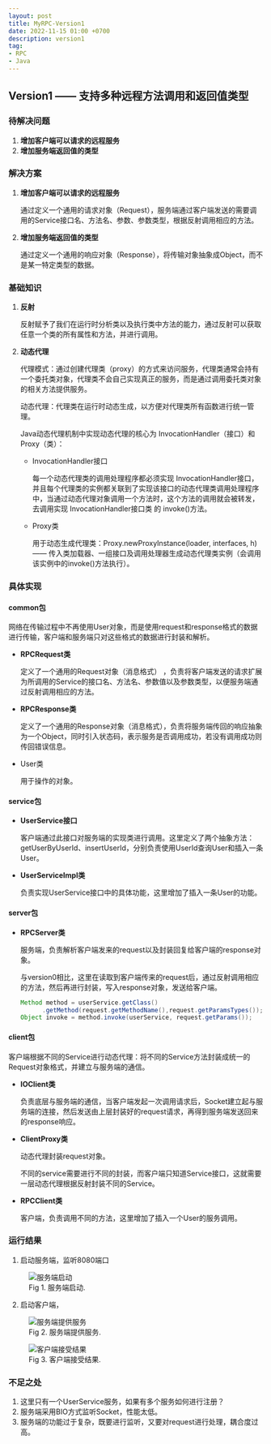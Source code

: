 ```yaml
---
layout: post
title: MyRPC-Version1
date: 2022-11-15 01:00 +0700
description: version1
tag:
- RPC
- Java
---
```


## Version1 —— 支持多种远程方法调用和返回值类型

### 待解决问题

1. **增加客户端可以请求的远程服务**
2. **增加服务端返回值的类型**

### 解决方案

1. **增加客户端可以请求的远程服务**

   通过定义一个通用的请求对象（Request），服务端通过客户端发送的需要调用的Service接口名、方法名、参数、参数类型，根据反射调用相应的方法。

2. **增加服务端返回值的类型**

   通过定义一个通用的响应对象（Response），将传输对象抽象成Object，而不是某一特定类型的数据。

### 基础知识

1. **反射**

   反射赋予了我们在运行时分析类以及执行类中方法的能力，通过反射可以获取任意一个类的所有属性和方法，并进行调用。

2. **动态代理**

   代理模式：通过创建代理类（proxy）的方式来访问服务，代理类通常会持有一个委托类对象，代理类不会自己实现真正的服务，而是通过调用委托类对象的相关方法提供服务。

   动态代理：代理类在运行时动态生成，以方便对代理类所有函数进行统一管理。

   Java动态代理机制中实现动态代理的核心为 InvocationHandler（接口）和 Proxy（类）：
    * InvocationHandler接口

      每一个动态代理类的调用处理程序都必须实现 InvocationHandler接口，并且每个代理类的实例都关联到了实现该接口的动态代理类调用处理程序中，当通过动态代理对象调用一个方法时，这个方法的调用就会被转发，去调用实现 InvocationHandler接口类 的 invoke()方法。

    * Proxy类

      用于动态生成代理类：Proxy.newProxyInstance(loader, interfaces, h) —— 传入类加载器、一组接口及调用处理器生成动态代理类实例（会调用该实例中的invoke()方法执行）。

### 具体实现

#### common包

网络在传输过程中不再使用User对象，而是使用request和response格式的数据进行传输，客户端和服务端只对这些格式的数据进行封装和解析。

* **RPCRequest类**

  定义了一个通用的Request对象（消息格式） ，负责将客户端发送的请求扩展为所调用的Service的接口名、方法名、参数值以及参数类型，以便服务端通过反射调用相应的方法。

* **RPCResponse类**

  定义了一个通用的Response对象（消息格式），负责将服务端传回的响应抽象为一个Object，同时引入状态码，表示服务是否调用成功，若没有调用成功则传回错误信息。

* User类

  用于操作的对象。

#### service包

* **UserService接口**

  客户端通过此接口对服务端的实现类进行调用。这里定义了两个抽象方法：getUserByUserId、insertUserId，分别负责使用UserId查询User和插入一条User。

* **UserServiceImpl类**

  负责实现UserService接口中的具体功能，这里增加了插入一条User的功能。

#### server包

* **RPCServer类**

  服务端，负责解析客户端发来的request以及封装回复给客户端的response对象。

  与version0相比，这里在读取到客户端传来的request后，通过反射调用相应的方法，然后再进行封装，写入response对象，发送给客户端。

  ```java
  Method method = userService.getClass()
      	.getMethod(request.getMethodName(),request.getParamsTypes());
  Object invoke = method.invoke(userService, request.getParams());
  ```

#### client包

客户端根据不同的Service进行动态代理：将不同的Service方法封装成统一的Request对象格式，并建立与服务端的通信。

* **IOClient类**

  负责底层与服务端的通信，当客户端发起一次调用请求后，Socket建立起与服务端的连接，然后发送由上层封装好的request请求，再得到服务端发送回来的response响应。

* **ClientProxy类**

  动态代理封装request对象。

  不同的service需要进行不同的封装，而客户端只知道Service接口，这就需要一层动态代理根据反射封装不同的Service。

* **RPCClient类**

  客户端，负责调用不同的方法，这里增加了插入一个User的服务调用。

### 运行结果

1. 启动服务端，监听8080端口

<figure>
<img src="" alt="服务端启动" >
<figcaption>Fig 1. 服务端启动.</figcaption>
</figure>


2. 启动客户端，

<figure>
<img src="" alt="服务端提供服务" >
<figcaption>Fig 2. 服务端提供服务.</figcaption>
</figure>

<figure>
<img src="" alt="客户端接受结果" >
<figcaption>Fig 3. 客户端接受结果.</figcaption>
</figure>

### 不足之处

1. 这里只有一个UserService服务，如果有多个服务如何进行注册？
2. 服务端采用BIO方式监听Socket，性能太低。
3. 服务端的功能过于复杂，既要进行监听，又要对request进行处理，耦合度过高。

